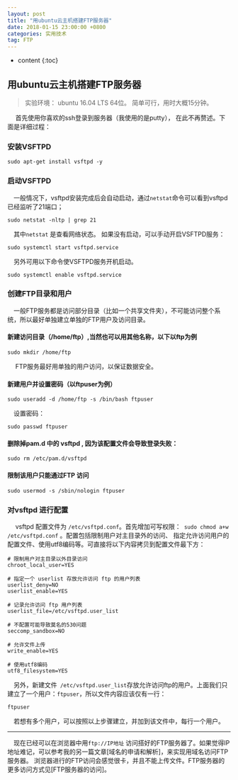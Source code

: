 ```yaml
---
layout: post
title: "用ubuntu云主机搭建FTP服务器"
date: 2018-01-15 23:00:00 +0800 
categories: 实用技术
tag: FTP 
---
```

* content
{:toc}










## 用ubuntu云主机搭建FTP服务器

>实验环境： ubuntu 16.04 LTS 64位。 简单可行，用时大概15分钟。

<!-- more -->

&emsp; 首先使用你喜欢的ssh登录到服务器（我使用的是putty）， 在此不再赘述。下面是详细过程：

### 安装VSFTPD

```
sudo apt-get install vsftpd -y
```
### 启动VSFTPD
&emsp;一般情况下，vsftpd安装完成后会自动启动，通过`netstat`命令可以看到vsftpd已经监听了21端口；
		

```
sudo netstat -nltp | grep 21
```
&emsp;其中`netstat` 是查看网络状态。 如果没有启动，可以手动开启VSFTPD服务：

```
sudo systemctl start vsftpd.service
```
&emsp;另外可用以下命令使VSFTPD服务开机启动。
```
sudo systemctl enable vsftpd.service
```

### 创建FTP目录和用户

&emsp;一般FTP服务都是访问部分目录（比如一个共享文件夹），不可能访问整个系统，所以最好单独建立单独的FTP用户及访问目录。
#### 新建访问目录（/home/ftp）,当然也可以用其他名称，以下以ftp为例
```
sudo mkdir /home/ftp
```
&emsp; FTP服务最好用单独的用户访问，以保证数据安全。
#### 新建用户并设置密码（以ftpuser为例）
		
```
sudo useradd -d /home/ftp -s /bin/bash ftpuser
```

&emsp;设置密码：
```
sudo passwd ftpuser
```

#### 删除掉pam.d 中的 vsftpd , 因为该配置文件会导致登录失败：
```
sudo rm /etc/pam.d/vsftpd
```
#### 限制该用户只能通过FTP 访问
```
sudo usermod -s /sbin/nologin ftpuser
```

### 对vsftpd 进行配置
&emsp; vsftpd 配置文件为 `/etc/vsftpd.conf`。首先增加可写权限：` sudo chmod a+w /etc/vsftpd.conf` 。配置包括限制用户对主目录外的访问、 指定允许访问用户的配置文件、使用utf8编码等。可直接将以下内容拷贝到配置文件最下方：

```
# 限制用户对主目录以外目录访问
chroot_local_user=YES

# 指定一个 userlist 存放允许访问 ftp 的用户列表
userlist_deny=NO
userlist_enable=YES

# 记录允许访问 ftp 用户列表
userlist_file=/etc/vsftpd.user_list

# 不配置可能导致莫名的530问题
seccomp_sandbox=NO

# 允许文件上传
write_enable=YES

# 使用utf8编码
utf8_filesystem=YES
```
&emsp;另外，新建文件` /etc/vsftpd.user_list`存放允许访问ftp的用户。上面我们只建立了一个用户：`ftpuser`，所以文件内容应该仅有一行：
```
ftpuser
```
&emsp;若想有多个用户，可以按照以上步骤建立，并加到该文件中，每行一个用户。

----------------
&emsp;现在已经可以在浏览器中用`ftp://IP地址` 访问搭好的FTP服务器了。如果觉得IP地址难记，可以参考我的另一篇文章[域名的申请和解析]，来实现用域名访问FTP服务器。 浏览器进行的FTP访问会感觉很卡，并且不能上传文件。FTP服务器的更多访问方式见[FTP服务器的访问]。

